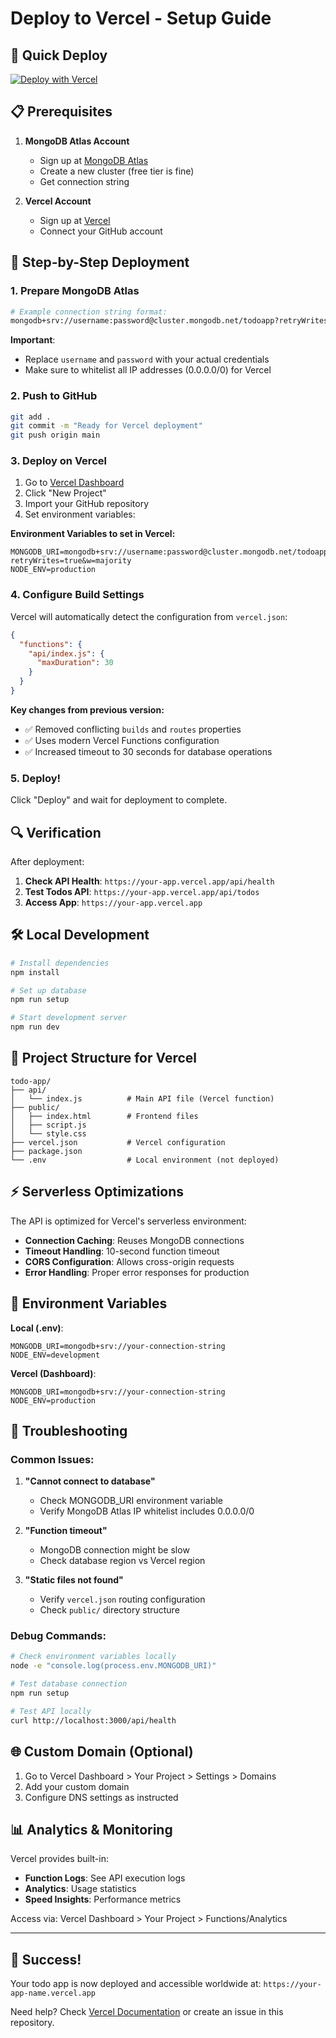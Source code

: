 # Deploy to Vercel - Setup Guide

## 🚀 Quick Deploy

[![Deploy with Vercel](https://vercel.com/button)](https://vercel.com/new/clone?repository-url=https%3A%2F%2Fgithub.com%2Fyour-username%2Ftodo-app)

## 📋 Prerequisites

1. **MongoDB Atlas Account**
   - Sign up at [MongoDB Atlas](https://www.mongodb.com/atlas)
   - Create a new cluster (free tier is fine)
   - Get connection string

2. **Vercel Account**
   - Sign up at [Vercel](https://vercel.com)
   - Connect your GitHub account

## 🔧 Step-by-Step Deployment

### 1. Prepare MongoDB Atlas

```bash
# Example connection string format:
mongodb+srv://username:password@cluster.mongodb.net/todoapp?retryWrites=true&w=majority
```

**Important**: 
- Replace `username` and `password` with your actual credentials
- Make sure to whitelist all IP addresses (0.0.0.0/0) for Vercel

### 2. Push to GitHub

```bash
git add .
git commit -m "Ready for Vercel deployment"
git push origin main
```

### 3. Deploy on Vercel

1. Go to [Vercel Dashboard](https://vercel.com/dashboard)
2. Click "New Project"
3. Import your GitHub repository
4. Set environment variables:

**Environment Variables to set in Vercel:**
```
MONGODB_URI=mongodb+srv://username:password@cluster.mongodb.net/todoapp?retryWrites=true&w=majority
NODE_ENV=production
```

### 4. Configure Build Settings

Vercel will automatically detect the configuration from `vercel.json`:

```json
{
  "functions": {
    "api/index.js": {
      "maxDuration": 30
    }
  }
}
```

**Key changes from previous version:**
- ✅ Removed conflicting `builds` and `routes` properties  
- ✅ Uses modern Vercel Functions configuration
- ✅ Increased timeout to 30 seconds for database operations

### 5. Deploy!

Click "Deploy" and wait for deployment to complete.

## 🔍 Verification

After deployment:

1. **Check API Health**: `https://your-app.vercel.app/api/health`
2. **Test Todos API**: `https://your-app.vercel.app/api/todos`
3. **Access App**: `https://your-app.vercel.app`

## 🛠️ Local Development

```bash
# Install dependencies
npm install

# Set up database
npm run setup

# Start development server
npm run dev
```

## 📁 Project Structure for Vercel

```
todo-app/
├── api/
│   └── index.js          # Main API file (Vercel function)
├── public/
│   ├── index.html        # Frontend files
│   ├── script.js
│   └── style.css
├── vercel.json           # Vercel configuration
├── package.json
└── .env                  # Local environment (not deployed)
```

## ⚡ Serverless Optimizations

The API is optimized for Vercel's serverless environment:

- **Connection Caching**: Reuses MongoDB connections
- **Timeout Handling**: 10-second function timeout
- **CORS Configuration**: Allows cross-origin requests
- **Error Handling**: Proper error responses for production

## 🔧 Environment Variables

**Local (.env)**:
```env
MONGODB_URI=mongodb+srv://your-connection-string
NODE_ENV=development
```

**Vercel (Dashboard)**:
```env
MONGODB_URI=mongodb+srv://your-connection-string
NODE_ENV=production
```

## 🐛 Troubleshooting

### Common Issues:

1. **"Cannot connect to database"**
   - Check MONGODB_URI environment variable
   - Verify MongoDB Atlas IP whitelist includes 0.0.0.0/0

2. **"Function timeout"**
   - MongoDB connection might be slow
   - Check database region vs Vercel region

3. **"Static files not found"**
   - Verify `vercel.json` routing configuration
   - Check `public/` directory structure

### Debug Commands:

```bash
# Check environment variables locally
node -e "console.log(process.env.MONGODB_URI)"

# Test database connection
npm run setup

# Test API locally
curl http://localhost:3000/api/health
```

## 🌐 Custom Domain (Optional)

1. Go to Vercel Dashboard > Your Project > Settings > Domains
2. Add your custom domain
3. Configure DNS settings as instructed

## 📊 Analytics & Monitoring

Vercel provides built-in:
- **Function Logs**: See API execution logs
- **Analytics**: Usage statistics
- **Speed Insights**: Performance metrics

Access via: Vercel Dashboard > Your Project > Functions/Analytics

---

## 🎉 Success!

Your todo app is now deployed and accessible worldwide at:
`https://your-app-name.vercel.app`

Need help? Check [Vercel Documentation](https://vercel.com/docs) or create an issue in this repository.
